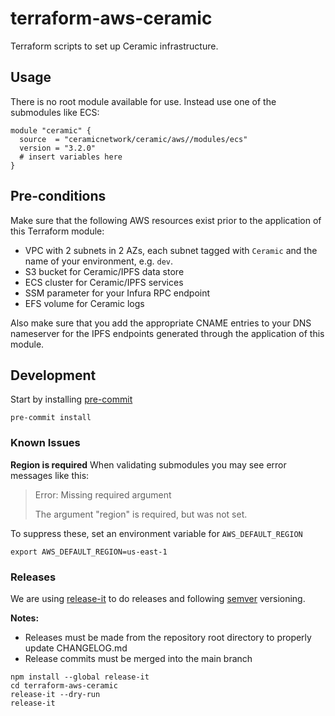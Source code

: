 # terraform-aws-ceramic

Terraform scripts to set up Ceramic infrastructure.

## Usage

There is no root module available for use. Instead use one of the submodules like ECS:

```
module "ceramic" {
  source  = "ceramicnetwork/ceramic/aws//modules/ecs"
  version = "3.2.0"
  # insert variables here
}
```

## Pre-conditions

Make sure that the following AWS resources exist prior to the application of this Terraform module:
- VPC with 2 subnets in 2 AZs, each subnet tagged with `Ceramic` and the name of your environment, e.g. `dev`.
- S3 bucket for Ceramic/IPFS data store
- ECS cluster for Ceramic/IPFS services
- SSM parameter for your Infura RPC endpoint
- EFS volume for Ceramic logs

Also make sure that you add the appropriate CNAME entries to your DNS nameserver for the IPFS endpoints generated through the application of this module.

## Development

Start by installing [pre-commit](https://pre-commit.com/)

```shell
pre-commit install
```

### Known Issues

**Region is required**
When validating submodules you may see error messages like this:
> Error: Missing required argument
>
> The argument "region" is required, but was not set.

To suppress these, set an environment variable for `AWS_DEFAULT_REGION`
```shell
export AWS_DEFAULT_REGION=us-east-1
```

### Releases

We are using [release-it](https://github.com/release-it/release-it) to do releases and following [semver](https://semver.org/) versioning.

**Notes:**
- Releases must be made from the repository root directory to properly update CHANGELOG.md
- Release commits must be merged into the main branch

```shell
npm install --global release-it
cd terraform-aws-ceramic
release-it --dry-run
release-it
```

